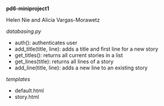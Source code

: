 **pd6-miniproject1**

Helen Nie and Alicia Vargas-Morawetz


*databasing.py*

   * auth(): authenticates user
   * add_title(title, line): adds a title and first line for a new story
   * get_titles(): returns all current stories in a list
   * get_lines(title): returns all lines of a story
   * add_line(title, line): adds a new line to an existing story

*templates*

   * default.html
   * story.html